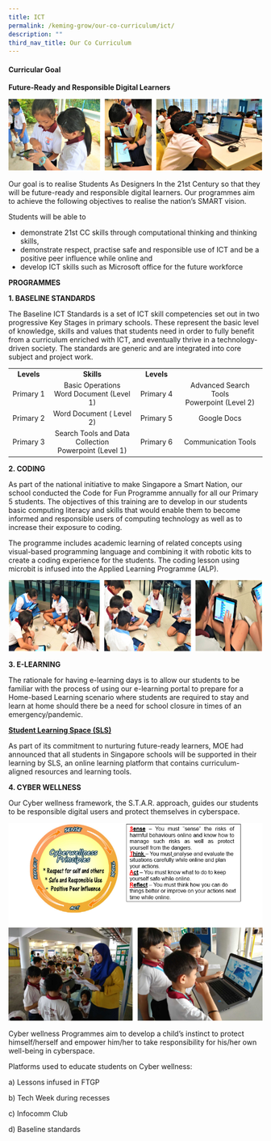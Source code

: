 ```yaml
---
title: ICT
permalink: /keming-grow/our-co-curriculum/ict/
description: ""
third_nav_title: Our Co Curriculum
---
```

<h4><strong>Curricular Goal</strong></h4>
<p><strong>Future-Ready and Responsible Digital Learners</strong></p>
<img src="/images/ict1.png">
<p>Our goal is to realise Students As Designers In the 21st Century so that they will be future-ready and responsible digital learners. Our programmes aim to achieve the following objectives to realise the nation&rsquo;s SMART vision.</p>
<p>Students will be able to</p>
<ul>
<li>demonstrate 21st CC skills through computational thinking and thinking skills,</li>
<li>demonstrate respect, practise safe and responsible use of ICT and be a positive peer influence while online and</li>
<li>develop ICT skills such as Microsoft office for the future workforce</li>
</ul>
<p><strong>PROGRAMMES</strong></p>
<p><strong>1. BASELINE STANDARDS</strong></p>
<p>The Baseline ICT Standards is a set of ICT skill competencies set out in two progressive Key Stages in primary schools. These represent the basic level of knowledge, skills and values that students need in order to fully benefit from a curriculum enriched with ICT, and eventually thrive in a technology-driven society. The standards are generic and are integrated into core subject and project work.</p>
<table width="0">
<tbody>
<tr>
<td style="text-align: center;" width="76"><strong>Levels</strong></td>
<td style="text-align: center;" width="212"><strong>Skills</strong></td>
<td style="text-align: center;" width="81"><strong>Levels</strong></td>
</tr>
<tr>
<td style="text-align: center;" width="76">Primary 1</td>
<td style="text-align: center;" width="212">Basic Operations<br />Word Document (Level 1)</td>
<td style="text-align: center;" width="81">Primary 4</td>
<td style="text-align: center;" width="188">Advanced Search Tools<br />Powerpoint (Level 2)</td>
</tr>
<tr>
<td style="text-align: center;" width="76">Primary 2</td>
<td style="text-align: center;" width="212">Word Document ( Level 2)</td>
<td style="text-align: center;" width="81">Primary 5</td>
<td style="text-align: center;" width="188">Google Docs</td>
</tr>
<tr>
<td style="text-align: center;" width="76">Primary 3</td>
<td style="text-align: center;" width="212">Search Tools and Data Collection<br />Powerpoint (Level 1)</td>
<td style="text-align: center;" width="81">Primary 6</td>
<td style="text-align: center;" width="188">Communication Tools</td>
</tr>
</tbody>
</table>
<p><strong>2. CODING</strong></p>
<p>As part of the national initiative to make Singapore a Smart Nation, our school conducted the Code for Fun Programme annually for all our Primary 5 students. The objectives of this training are to develop in our students basic computing literacy and skills that would enable them to become informed and responsible users of computing technology as well as to increase their exposure to coding.&nbsp;</p>
<p>The programme includes academic learning of related concepts using visual-based programming language and combining it with robotic kits to create a coding experience for the students. The coding lesson using microbit is infused into the Applied Learning Programme (ALP).&nbsp;</p>
<img src="/images/ict2.png">
<p><strong>3. E-LEARNING</strong></p>
<p>The rationale for having e-learning days is to allow our students to be familiar with the process of using our e-learning portal to prepare for a Home-based Learning scenario where students are required to stay and learn at home should there be a need for school closure in times of an emergency/pandemic.</p>
<p><strong><u>Student Learning Space (SLS)</u></strong></p>
<p>As part of its commitment to nurturing future-ready learners, MOE had announced that all students in Singapore schools will be supported in their learning by SLS, an online learning platform that contains curriculum-aligned resources and learning tools.</p>

<p><strong>4. CYBER WELLNESS</strong></p>
<p>Our Cyber wellness framework, the S.T.A.R. approach, guides our students to be responsible digital users and protect themselves in cyberspace.</p>
<img src="/images/ict3.png">
<p>Cyber wellness Programmes aim to develop a child&rsquo;s instinct to protect himself/herself and empower him/her to take responsibility for his/her own well-being in cyberspace.</p>
<p>Platforms used to educate students on Cyber wellness:</p>
<p>a) Lessons infused in FTGP</p>
<p>b) Tech Week during recesses</p>
<p>c) Infocomm Club</p>
<p>d) Baseline standards</p>